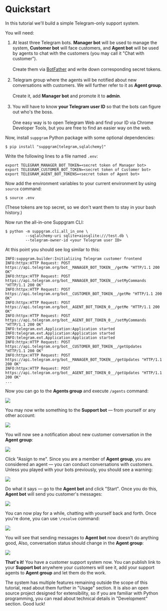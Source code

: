 # Quickstart

In this tutorial we'll build a simple Telegram-only support system.

You will need:

1. At least three Telegram bots. **Manager bot** will be used to manage the system, **Customer bot** will
   face customers, and **Agent bot** will be used by agents to chat 
   with the customers (you may call it "Chat with customer").
   <br/><br/>Create them via [BotFather](https://t.me/BotFather) and write down corresponding secret tokens.<br/> 
2. Telegram group where the agents will be notified about new conversations with customers. We will further refer
   to it as **Agent group**.
   <br/><br/>Create it, add **Manager bot** and promote it to **admin**.<br/> 
3. You will have to know **your Telegram user ID** so that the bots can figure out who's the boss.
   <br/><br/>One easy way is to open Telegram Web and find your ID via Chrome Developer Tools, but you are free to 
   find an easier way on the web.

Now, install `suppgram` Python package with some optional dependencies:
```shell
$ pip install "suppgram[telegram,sqlalchemy]"
```
Write the following lines to a file named `.env`:
```shell
export TELEGRAM_MANAGER_BOT_TOKEN=<secret token of Manager bot>
export TELEGRAM_CUSTOMER_BOT_TOKEN=<secret token of Customer bot>
export TELEGRAM_AGENT_BOT_TOKENS=<secret token of Agent bot>
```
Now add the environment variables to your current environment by using `source` command:
```shell
$ source .env
```
(These tokens are top secret, so we don't want them to stay in your bash history.) 

Now run the all-in-one Suppgram CLI:
```shell
$ python -m suppgram.cli.all_in_one \
         --sqlalchemy-uri sqlite+aiosqlite:///test.db \
         --telegram-owner-id <your Telegram user ID>
```

At this point you should see log similar to this:
```plain
INFO:suppgram.builder:Initializing Telegram customer frontend
INFO:httpx:HTTP Request: POST https://api.telegram.org/bot__MANAGER_BOT_TOKEN__/getMe "HTTP/1.1 200 OK"
INFO:httpx:HTTP Request: POST https://api.telegram.org/bot__MANAGER_BOT_TOKEN__/setMyCommands "HTTP/1.1 200 OK"
INFO:httpx:HTTP Request: POST https://api.telegram.org/bot__CUSTOMER_BOT_TOKEN__/getMe "HTTP/1.1 200 OK"
INFO:httpx:HTTP Request: POST https://api.telegram.org/bot__AGENT_BOT_TOKEN_0__/getMe "HTTP/1.1 200 OK"
INFO:httpx:HTTP Request: POST https://api.telegram.org/bot__AGENT_BOT_TOKEN_0__/setMyCommands "HTTP/1.1 200 OK"
INFO:telegram.ext.Application:Application started
INFO:telegram.ext.Application:Application started
INFO:telegram.ext.Application:Application started
INFO:httpx:HTTP Request: POST https://api.telegram.org/bot__CUSTOMER_BOT_TOKEN__/getUpdates "HTTP/1.1 200 OK"
INFO:httpx:HTTP Request: POST https://api.telegram.org/bot__MANAGER_BOT_TOKEN__/getUpdates "HTTP/1.1 200 OK"
INFO:httpx:HTTP Request: POST https://api.telegram.org/bot__AGENT_BOT_TOKEN_0__/getUpdates "HTTP/1.1 200 OK"
...
```

Now you can go to the **Agents group** and execute `/agents` command:

![](../images/after_agents_command.png)

You may now write something to the **Support bot** — from yourself or any other account:

![](../images/after_message_to_support_bot.png)

You will now see a notification about new customer conversation in the **Agent group**:

![](../images/new_conversation_notification.png)

Click "Assign to me". Since you are a member of **Agent group**, you are considered an agent —
you can conduct conversations with customers. Unless you played with your bots previously,
you should see a warning:

![](../images/after_assign_to_me.png)

Do what it says — go to the **Agent bot** and click "Start". Once you do this, **Agent bot** will
send you customer's messages:

![](../images/conversation.png)

You can now play for a while, chatting with yourself back and forth. Once you're done, you can 
use `\resolve` command:

![](../images/after_resolve.png)

You will see that sending messages to **Agent bot** now doesn't do anything good, Also,
conversation status should change in the **Agent group**: 

![](../images/resolved_conversation_notification.png)

**That's it**! You have a customer support system now. You can publish link to your **Support bot** anywhere
your customers will see it, add your support agents to **Agent group** and let them do the work.

The system has multiple features remaining outside the scope of this tutorial, read about them further in "Usage" 
section. It is also an open source project designed for extensibility, so if you are familiar with Python programming,
you can read about technical details in "Development" section. Good luck!
